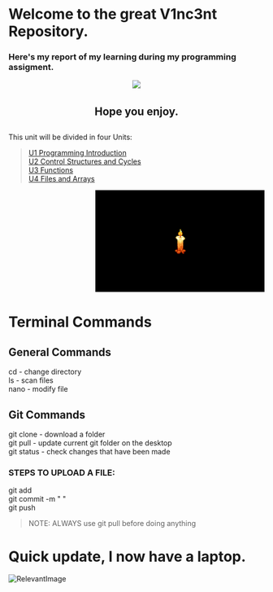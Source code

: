 # Welcome to the great V1nc3nt Repository.
### Here's my report of my learning during my **programming assigment**.  


<p align="center">
    <img height="200" src="https://upload.wikimedia.org/wikipedia/commons/thumb/1/18/ISO_C%2B%2B_Logo.svg/1200px-ISO_C%2B%2B_Logo.svg.png">

<h2 align="center"> 
Hope you enjoy.

##


This unit will be divided in four Units:
> [U1 Programming Introduction](https://github.com/UP210878/UP210878_CPP/tree/main/U1%20Programming%20Introduction)  
> [U2 Control Structures and Cycles](https://github.com/UP210878/UP210878_CPP/tree/main/U2%20Control%20Structures%20and%20Cycles)  
> [U3 Functions](https://github.com/UP210878/UP210878_CPP/tree/main/U3%20Functions)  
> [U4 Files and Arrays](https://github.com/UP210878/UP210878_CPP/tree/main/U4%20Files%20and%20Arrays)  

<div align ="right">
<img alt="c++" height="200" src="Imagenes/velita.gif"/>
</div>    

# Terminal Commands
## General Commands  
cd - change directory  
ls - scan files  
nano - modify file  

## Git Commands
git clone - download a folder  
git pull - update current git folder on the desktop  
git status - check changes that have been made  
### STEPS TO UPLOAD A FILE:  
git add  
git commit -m " "  
git push  

>NOTE: ALWAYS use git pull before doing anything


# Quick update, I now have a laptop.
![RelevantImage](https://img.freepik.com/premium-vector/continuous-line-drawing-happy-man-gesturing-looking-laptop-computer-isolated_500861-744.jpg)
